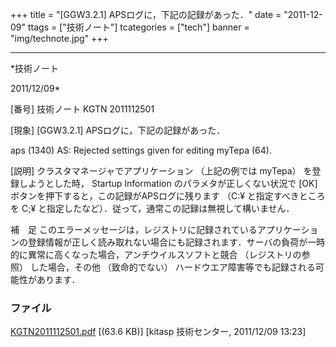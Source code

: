 ﻿+++
title = "[GGW3.2.1] APSログに，下記の記録があった．"
date = "2011-12-09"
ttags = ["技術ノート"]
tcategories = ["tech"]
banner = "img/technote.jpg"
+++

-----------------------------------------------------------------------------------------------------------------------------

*技術ノート

2011/12/09*


[番号]
技術ノート KGTN 2011112501

[現象]
[GGW3.2.1] APSログに，下記の記録があった．

aps (1340) AS: Rejected settings given for editing myTepa (64).

[説明]
クラスタマネージャでアプリケーション （上記の例では myTepa）
を登録しようとした時， Startup Information のパラメタが正しくない状況で
[OK] ボタンを押下すると，この記録がAPSログに残ります （C:¥
と指定すべきところを C;¥
と指定したなど）．従って，通常この記録は無視して構いません．

補　足
このエラーメッセージは，レジストリに記録されているアプリケーションの登録情報が正しく読み取れない場合にも記録されます．サーバの負荷が一時的に異常に高くなった場合，アンチウイルスソフトと競合
（レジストリの参照） した場合，その他 （致命的でない）
ハードウエア障害等でも記録される可能性があります．


### ファイル

 
 


[KGTN2011112501.pdf](http://techreport.kitasp.net/attachments/download/711/KGTN2011112501.pdf)
 [(63.6 KB)] [kitasp 技術センター, 2011/12/09
13:23]


 


 

